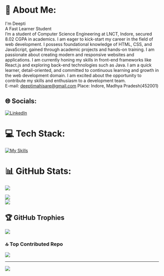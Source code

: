 # 💫 About Me:
I'm Deepti<br>A Fast Learner Student<br>I’m a student of Computer Science Engineering at LNCT, Indore, secured 8.02 CGPA in academics. I am eager to kick-start my career in the field of web development. I possess foundational knowledge of HTML, CSS, and JavaScript, gained through academic projects and hands-on training. I am passionate about creating modern and responsive websites and applications. I am currently honing my skills in front-end frameworks like React.js and exploring back-end technologies such as Java. I am a quick learner, detail-oriented, and committed to continuous learning and growth in the web development domain. I am excited about the opportunity to contribute my skills and enthusiasm to a development team.<br>E-mail: deeptimahisare@gmail.com Place: Indore, Madhya Pradesh(452001)


## 🌐 Socials:
[![LinkedIn](https://img.shields.io/badge/LinkedIn-%230077B5.svg?logo=linkedin&logoColor=white)](https://linkedin.com/in/https://www.linkedin.com/in/deepti-mahisare) 

# 💻 Tech Stack:
[![My Skills](https://skillicons.dev/icons?i=css,html,java,react,spring,tailwind,mysql,postman,hibernate,vscode,vite,&perline=20)](https://skillicons.dev)
# 📊 GitHub Stats:
![](https://github-readme-stats.vercel.app/api?username=deeptimahisare1206&theme=neon&hide_border=false&card_width=500&card_height=400&include_all_commits=true&count_private=true)<br/>

![](https://github-readme-streak-stats.herokuapp.com/?user=deeptimahisare1206&theme=neon&card_width=500&hide_border=false)<br/>
![](https://github-readme-stats.vercel.app/api/top-langs/?username=deeptimahisare1206&theme=neon&card_width=500&card_height=400&hide_border=false&include_all_commits=true&count_private=true&layout=compact)

## 🏆 GitHub Trophies
![](https://github-profile-trophy.vercel.app/?username=deeptimahisare1206&theme=darkhub&column=4&margin-w=15&margin-h=15&no-frame=false&no-bg=false&margin-w=4)

### 🔝 Top Contributed Repo
![](https://github-contributor-stats.vercel.app/api?username=deeptimahisare1206&card_width=600&limit=5&theme=neon&combine_all_yearly_contributions=true)

---
[![](https://visitcount.itsvg.in/api?id=deeptimahisare1206&icon=7&color=6)](https://visitcount.itsvg.in)

<!-- Proudly created with GPRM ( https://gprm.itsvg.in ) -->
